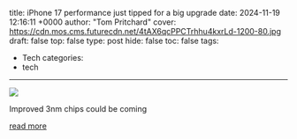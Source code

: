 title: iPhone 17 performance just tipped for a big upgrade
date: 2024-11-19 12:16:11 +0000
author: "Tom Pritchard"
cover: https://cdn.mos.cms.futurecdn.net/4tAX6qcPPCTrhhu4kxrLd-1200-80.jpg
draft: false
top: false
type: post
hide: false
toc: false
tags:
  - Tech
categories:
  - tech
---

![](https://cdn.mos.cms.futurecdn.net/4tAX6qcPPCTrhhu4kxrLd-1200-80.jpg)

Improved 3nm chips could be coming

[read more](https://www.tomsguide.com/phones/iphones/iphone-17-performance-just-tipped-for-a-big-upgrade-heres-how)
